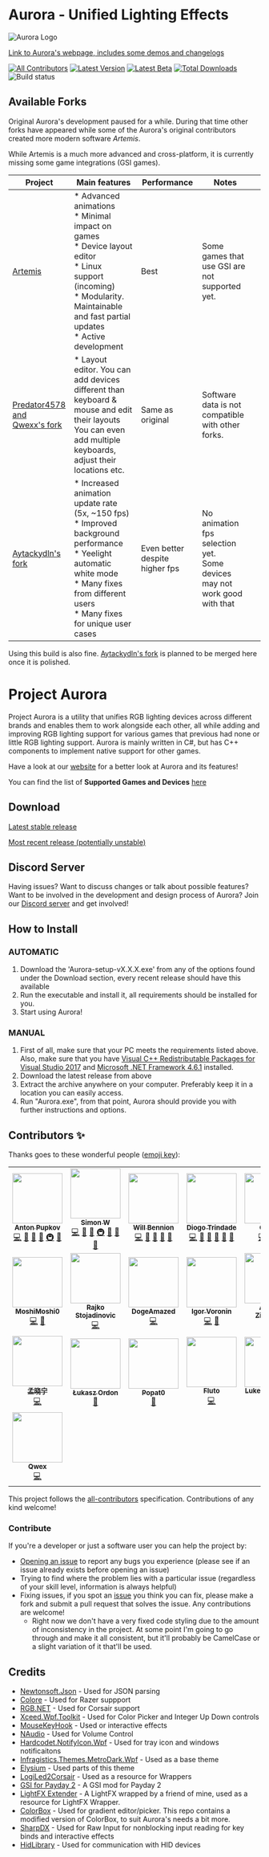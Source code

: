 # Aurora - Unified Lighting Effects
![Aurora Logo](http://i.imgur.com/ZkxyAyp.png)

[Link to Aurora's webpage, includes some demos and changelogs](http://project-aurora.com/)

[![All Contributors](https://img.shields.io/badge/all_contributors-17-orange.svg?style=flat-square)](#contributors-)
[![Latest Version](https://img.shields.io/github/v/release/Aurora-RGB/Aurora?label=latest)](https://github.com/Aurora-RGB/Aurora/releases/latest)
[![Latest Beta](https://img.shields.io/github/v/release/Aurora-RGB/Aurora?include_prereleases&label=beta)](https://github.com/Aurora-RGB/Aurora/releasest)
[![Total Downloads](https://img.shields.io/github/downloads/Aurora-RGB/Aurora/total.svg)](https://github.com/Aurora-RGB/Aurora/releases/latest)
![Build status](https://img.shields.io/badge/language-C%23-178600.svg)

## Available Forks
Original Aurora's development paused for a while. During that time other forks have appeared while some of the Aurora's original contributors created more modern software *Artemis*.

While Artemis is a much more advanced and cross-platform, it is currently missing some game integrations (GSI games).

| Project                                                                     | Main features                                                                                                                                                                                           | Performance                   | Notes                                                                    |   |
|-----------------------------------------------------------------------------|---------------------------------------------------------------------------------------------------------------------------------------------------------------------------------------------------------|-------------------------------|--------------------------------------------------------------------------|---|
| [Artemis](https://github.com/Artemis-RGB/Artemis)                           | * Advanced animations<br/>* Minimal impact on games<br/>* Device layout editor<br/>* Linux support (incoming)<br/>* Modularity. Maintainable and fast partial updates<br/>* Active development          | Best                          | Some games that use GSI are not supported yet.                           |   |
| [Predator4578 and<br/>Qwexx's fork](https://github.com/Predator4578/Aurora) | * Layout editor. You can add devices different than keyboard & mouse and edit their layouts<br/> You can even add multiple keyboards, adjust their locations etc.                                       | Same as original        | Software data is not compatible with other forks.                        |   |
| [Aytackydln's fork](https://github.com/Aytackydln/Aurora)                   | * Increased animation update rate (5x, ~150 fps)<br/>* Improved background performance<br/>* Yeelight automatic white mode<br/>* Many fixes from different users<br/>* Many fixes for unique user cases | Even better despite higher fps | No animation fps selection yet.<br/>Some devices may not work good with that |   |
Using this build is also fine. [Aytackydln's fork](https://github.com/Aytackydln/Aurora) is planned to be merged here once it is polished.

# Project Aurora
Project Aurora is a utility that unifies RGB lighting devices across different brands and enables them to work alongside each other, all while adding and improving RGB lighting support for various games that previous had none or little RGB lighting support. Aurora is mainly written in C#, but has C++ components to implement native support for other games.

Have a look at our [website](https://www.project-aurora.com/) for a better look at Aurora and its features!

You can find the list of **Supported Games and Devices** [here](https://github.com/Aurora-RGB/Aurora/wiki/Supported-Games-&-Devices)

## Download

[Latest stable release](https://github.com/Aurora-RGB/Aurora/releases/latest)

[Most recent release (potentially unstable)](https://github.com/Aurora-RGB/Aurora/releases)

## Discord Server

Having issues? Want to discuss changes or talk about possible features? Want to be involved in the development and design process of Aurora? Join our [Discord server](https://discord.gg/YAuBmg9) and get involved!

## How to Install

### AUTOMATIC

1. Download the 'Aurora-setup-vX.X.X.exe' from any of the options found under the Download section, every recent release should have this available
2. Run the executable and install it, all requirements should be installed for you.
3. Start using Aurora!

### MANUAL

1. First of all, make sure that your PC meets the requirements listed above. Also, make sure that you have [Visual C++ Redistributable Packages for Visual Studio 2017](https://support.microsoft.com/en-gb/help/2977003/the-latest-supported-visual-c-downloads) and [Microsoft .NET Framework 4.6.1](https://www.microsoft.com/en-gb/download/details.aspx?id=49981) installed.
2. Download the latest release from above
3. Extract the archive anywhere on your computer. Preferably keep it in a location you can easily access.
4. Run "Aurora.exe", from that point, Aurora should provide you with further instructions and options.

## Contributors ✨

Thanks goes to these wonderful people ([emoji key](https://allcontributors.org/docs/en/emoji-key)):

<!-- ALL-CONTRIBUTORS-LIST:START - Do not remove or modify this section -->
<!-- prettier-ignore-start -->
<!-- markdownlint-disable -->
<table>
  <tr>
    <td align="center"><a href="https://github.com/antonpup"><img src="https://avatars2.githubusercontent.com/u/3421963?v=4" width="100px;" alt=""/><br /><sub><b>Anton Pupkov</b></sub></a><br /><a href="https://github.com/antonpup/Aurora/commits?author=antonpup" title="Code">💻</a> <a href="#question-antonpup" title="Answering Questions">💬</a> <a href="https://github.com/antonpup/Aurora/commits?author=antonpup" title="Documentation">📖</a> <a href="#design-antonpup" title="Design">🎨</a> <a href="#infra-antonpup" title="Infrastructure (Hosting, Build-Tools, etc)">🚇</a> <a href="https://github.com/antonpup/Aurora/pulls?q=is%3Apr+reviewed-by%3Aantonpup" title="Reviewed Pull Requests">👀</a></td>
    <td align="center"><a href="https://github.com/simon-wh"><img src="https://avatars3.githubusercontent.com/u/10797576?v=4" width="100px;" alt=""/><br /><sub><b>Simon W</b></sub></a><br /><a href="https://github.com/antonpup/Aurora/commits?author=simon-wh" title="Code">💻</a> <a href="#question-simon-wh" title="Answering Questions">💬</a> <a href="https://github.com/antonpup/Aurora/commits?author=simon-wh" title="Documentation">📖</a> <a href="#infra-simon-wh" title="Infrastructure (Hosting, Build-Tools, etc)">🚇</a> <a href="https://github.com/antonpup/Aurora/pulls?q=is%3Apr+reviewed-by%3Asimon-wh" title="Reviewed Pull Requests">👀</a> <a href="#projectManagement-simon-wh" title="Project Management">📆</a> <a href="#maintenance-simon-wh" title="Maintenance">🚧</a></td>
    <td align="center"><a href="https://github.com/Wibble199"><img src="https://avatars0.githubusercontent.com/u/3984322?v=4" width="100px;" alt=""/><br /><sub><b>Will Bennion</b></sub></a><br /><a href="https://github.com/antonpup/Aurora/commits?author=Wibble199" title="Code">💻</a> <a href="#question-Wibble199" title="Answering Questions">💬</a> <a href="https://github.com/antonpup/Aurora/commits?author=Wibble199" title="Documentation">📖</a> <a href="#maintenance-Wibble199" title="Maintenance">🚧</a> <a href="https://github.com/antonpup/Aurora/pulls?q=is%3Apr+reviewed-by%3AWibble199" title="Reviewed Pull Requests">👀</a></td>
    <td align="center"><a href="https://github.com/diogotr7"><img src="https://avatars2.githubusercontent.com/u/29486064?v=4" width="100px;" alt=""/><br /><sub><b>Diogo Trindade</b></sub></a><br /><a href="https://github.com/antonpup/Aurora/commits?author=diogotr7" title="Code">💻</a> <a href="#question-diogotr7" title="Answering Questions">💬</a> <a href="#maintenance-diogotr7" title="Maintenance">🚧</a> <a href="#projectManagement-diogotr7" title="Project Management">📆</a> <a href="https://github.com/antonpup/Aurora/pulls?q=is%3Apr+reviewed-by%3Adiogotr7" title="Reviewed Pull Requests">👀</a> <a href="https://github.com/antonpup/Aurora/commits?author=diogotr7" title="Documentation">📖</a></td>
    <td align="center"><a href="https://github.com/Gurjot95"><img src="https://avatars1.githubusercontent.com/u/20298837?v=4" width="100px;" alt=""/><br /><sub><b>Gurjot</b></sub></a><br /><a href="https://github.com/antonpup/Aurora/commits?author=Gurjot95" title="Code">💻</a> <a href="#question-Gurjot95" title="Answering Questions">💬</a> <a href="#maintenance-Gurjot95" title="Maintenance">🚧</a></td>
    <td align="center"><a href="https://github.com/gitmacer"><img src="https://avatars3.githubusercontent.com/u/37345589?v=4" width="100px;" alt=""/><br /><sub><b>Tim Oberle</b></sub></a><br /><a href="https://github.com/antonpup/Aurora/commits?author=gitmacer" title="Code">💻</a> <a href="#question-gitmacer" title="Answering Questions">💬</a> <a href="https://github.com/antonpup/Aurora/issues?q=author%3Agitmacer" title="Bug reports">🐛</a></td>
    <td align="center"><a href="https://github.com/SnakePin"><img src="https://avatars1.githubusercontent.com/u/18491360?v=4" width="100px;" alt=""/><br /><sub><b>SnakePin</b></sub></a><br /><a href="https://github.com/antonpup/Aurora/commits?author=SnakePin" title="Code">💻</a> <a href="#question-SnakePin" title="Answering Questions">💬</a></td>
  </tr>
  <tr>
    <td align="center"><a href="https://github.com/MoshiMoshi0"><img src="https://avatars2.githubusercontent.com/u/902882?v=4" width="100px;" alt=""/><br /><sub><b>MoshiMoshi0</b></sub></a><br /><a href="https://github.com/antonpup/Aurora/commits?author=MoshiMoshi0" title="Code">💻</a> <a href="#question-MoshiMoshi0" title="Answering Questions">💬</a></td>
    <td align="center"><a href="http://rajko.info"><img src="https://avatars3.githubusercontent.com/u/205276?v=4" width="100px;" alt=""/><br /><sub><b>Rajko Stojadinovic</b></sub></a><br /><a href="https://github.com/antonpup/Aurora/commits?author=rajkosto" title="Code">💻</a></td>
    <td align="center"><a href="https://github.com/DogeAmazed"><img src="https://avatars0.githubusercontent.com/u/2185647?v=4" width="100px;" alt=""/><br /><sub><b>DogeAmazed</b></sub></a><br /><a href="https://github.com/antonpup/Aurora/commits?author=DogeAmazed" title="Code">💻</a></td>
    <td align="center"><a href="https://github.com/VoronFX"><img src="https://avatars3.githubusercontent.com/u/7604250?v=4" width="100px;" alt=""/><br /><sub><b>Igor Voronin</b></sub></a><br /><a href="https://github.com/antonpup/Aurora/commits?author=VoronFX" title="Code">💻</a> <a href="#ideas-VoronFX" title="Ideas, Planning, & Feedback">🤔</a></td>
    <td align="center"><a href="https://lokalise.com"><img src="https://avatars1.githubusercontent.com/u/1381419?v=4" width="100px;" alt=""/><br /><sub><b>Arturs Ziborovs</b></sub></a><br /><a href="https://github.com/antonpup/Aurora/commits?author=DrParanoia" title="Code">💻</a></td>
    <td align="center"><a href="https://github.com/srodriguez1850"><img src="https://avatars3.githubusercontent.com/u/9145577?v=4" width="100px;" alt=""/><br /><sub><b>Sebastian Rodriguez</b></sub></a><br /><a href="https://github.com/antonpup/Aurora/commits?author=srodriguez1850" title="Code">💻</a></td>
    <td align="center"><a href="https://github.com/JoeyBallentine"><img src="https://avatars0.githubusercontent.com/u/34788790?v=4" width="100px;" alt=""/><br /><sub><b>Joey Ballentine</b></sub></a><br /><a href="https://github.com/antonpup/Aurora/commits?author=JoeyBallentine" title="Code">💻</a></td>
  </tr>
  <tr>
    <td align="center"><a href="https://github.com/meng0609"><img src="https://avatars2.githubusercontent.com/u/15703207?v=4" width="100px;" alt=""/><br /><sub><b>孟晓宁</b></sub></a><br /><a href="https://github.com/antonpup/Aurora/commits?author=meng0609" title="Code">💻</a></td>
    <td align="center"><a href="https://github.com/th3an7"><img src="https://avatars3.githubusercontent.com/u/13398380?v=4" width="100px;" alt=""/><br /><sub><b>Łukasz Ordon</b></sub></a><br /><a href="#question-th3an7" title="Answering Questions">💬</a></td>
    <td align="center"><a href="https://github.com/Popat0"><img src="https://avatars1.githubusercontent.com/u/712015?v=4" width="100px;" alt=""/><br /><sub><b>Popat0</b></sub></a><br /><a href="#question-Popat0" title="Answering Questions">💬</a></td>
    <td align="center"><a href="https://github.com/Fluto"><img src="https://avatars3.githubusercontent.com/u/7686594?v=4" width="100px;" alt=""/><br /><sub><b>Fluto</b></sub></a><br /><a href="https://github.com/antonpup/Aurora/commits?author=Fluto" title="Code">💻</a></td>
    <td align="center"><a href="http://stuntguy3000.com"><img src="https://avatars1.githubusercontent.com/u/1522389?v=4" width="100px;" alt=""/><br /><sub><b>Luke Anderson</b></sub></a><br /><a href="https://github.com/antonpup/Aurora/commits?author=stuntguy3000" title="Code">💻</a></td>
    <td align="center"><a href="https://github.com/Lexevolution"><img src="https://avatars1.githubusercontent.com/u/31176843?v=4" width="100px;" alt=""/><br /><sub><b>Lexevo</b></sub></a><br /><a href="https://github.com/antonpup/Aurora/commits?author=Lexevolution" title="Code">💻</a></td>
    <td align="center"><a href="https://github.com/rushdie99"><img src="https://avatars3.githubusercontent.com/u/9208301?v=4" width="100px;" alt=""/><br /><sub><b>polinyeh</b></sub></a><br /><a href="https://github.com/antonpup/Aurora/commits?author=rushdie99" title="Code">💻</a></td>
  </tr>
  <tr>
    <td align="center"><a href="https://github.com/xQwexx"><img src="https://avatars3.githubusercontent.com/u/17799600?v=4" width="100px;" alt=""/><br /><sub><b>Qwex</b></sub></a><br /><a href="https://github.com/antonpup/Aurora/commits?author=xQwexx" title="Code">💻</a></td>
  </tr>
</table>

<!-- markdownlint-enable -->
<!-- prettier-ignore-end -->
<!-- ALL-CONTRIBUTORS-LIST:END -->

This project follows the [all-contributors](https://github.com/all-contributors/all-contributors) specification. Contributions of any kind welcome!

### Contribute

If you're a developer or just a software user you can help the project by:

* [Opening an issue](https://github.com/antonpup/Aurora/issues) to report any bugs you experience (please see if an issue already exists before opening an issue)
* Trying to find where the problem lies with a particular issue (regardless of your skill level, information is always helpful)
* Fixing issues, if you spot an [issue](https://github.com/antonpup/Aurora/issues) you think you can fix, please make a fork and submit a pull request that solves the issue. Any contributions are welcome!
  * Right now we don't have a very fixed code styling due to the amount of inconsistency in the project. At some point I'm going to go through and make it all consistent, but it'll probably be CamelCase or a slight variation of it that'll be used.



## Credits

* [Newtonsoft.Json](https://github.com/JamesNK/Newtonsoft.Json) - Used for JSON parsing
* [Colore](https://github.com/CoraleStudios/Colore) - Used for Razer suppport
* [RGB.NET](https://github.com/DarthAffe/RGB.NET) - Used for Corsair support
* [Xceed.Wpf.Toolkit](http://wpftoolkit.codeplex.com/) - Used for Color Picker and Integer Up Down controls
* [MouseKeyHook](https://github.com/gmamaladze/globalmousekeyhook) - Used or interactive effects
* [NAudio](https://github.com/naudio/NAudio) - Used for Volume Control
* [Hardcodet.NotifyIcon.Wpf](http://www.hardcodet.net/wpf-notifyicon) - Used for tray icon and windows notificaitons
* [Infragistics.Themes.MetroDark.Wpf](http://www.infragistics.com/community/blogs/blagunas/archive/2013/05/25/free-metro-light-and-dark-themes-for-wpf-and-silverlight-microsoft-controls.aspx) - Used as a base theme
* [Elysium](https://elysium.codeplex.com/) - Used parts of this theme
* [LogiLed2Corsair](https://github.com/VRocker/LogiLed2Corsair) - Used as a resource for Wrappers
* [GSI for Payday 2](https://github.com/simon-wh/PAYDAY-2-GSI) - A GSI mod for Payday 2
* [LightFX Extender](https://github.com/Archomeda/lightfx-extender) - A LightFX wrapped by a friend of mine, used as a resource for LightFX Wrapper.
* [ColorBox](http://colorbox.codeplex.com/) - Used for gradient editor/picker. This repo contains a modified version of ColorBox, to suit Aurora's needs a bit more.
* [SharpDX](http://sharpdx.org/) - Used for Raw Input for nonblocking input reading for key binds and interactive effects
* [HidLibrary](https://github.com/mikeobrien/HidLibrary) - Used for communication with HID devices
